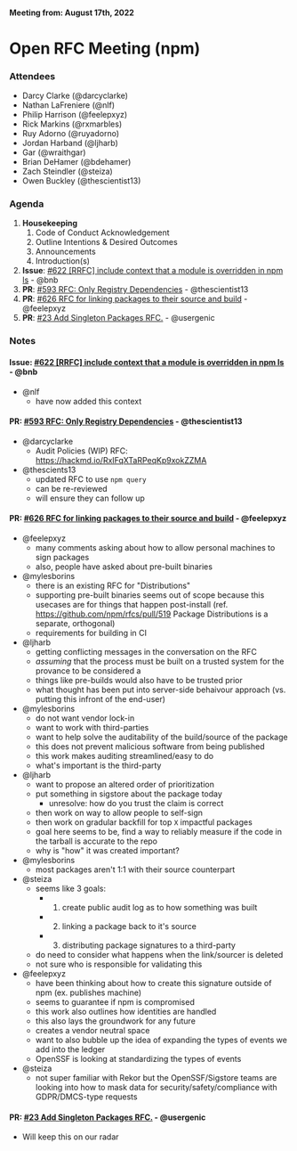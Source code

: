 #### Meeting from: August 17th, 2022

# Open RFC Meeting (npm)

### Attendees
- Darcy Clarke (@darcyclarke)
- Nathan LaFreniere (@nlf)
- Philip Harrison (@feelepxyz)
- Rick Markins (@rxmarbles)
- Ruy Adorno (@ruyadorno)
- Jordan Harband (@ljharb)
- Gar (@wraithgar)
- Brian DeHamer (@bdehamer)
- Zach Steindler (@steiza)
- Owen Buckley (@thescientist13)

### Agenda

1. **Housekeeping**
	1. Code of Conduct Acknowledgement
	1. Outline Intentions & Desired Outcomes
	1. Announcements
	1. Introduction(s)
1. **Issue**: [#622 [RRFC] include context that a module is overridden in npm ls](https://github.com/npm/rfcs/issues/622) - @bnb
1. **PR**: [#593 RFC: Only Registry Dependencies](https://github.com/npm/rfcs/pull/593) - @thescientist13
1. **PR**: [#626 RFC for linking packages to their source and build](https://github.com/npm/rfcs/pull/626) - @feelepxyz
1. **PR**: [#23 Add Singleton Packages RFC.](https://github.com/npm/rfcs/pull/23) - @usergenic

### Notes

#### **Issue**: [#622 [RRFC] include context that a module is overridden in npm ls](https://github.com/npm/rfcs/issues/622) - @bnb
- @nlf
  - have now added this context

#### **PR**: [#593 RFC: Only Registry Dependencies](https://github.com/npm/rfcs/pull/593) - @thescientist13
- @darcyclarke
  - Audit Policies (WIP) RFC: https://hackmd.io/RxIFqXTaRPeqKp9xokZZMA
- @thescients13
  - updated RFC to use `npm query`
  - can be re-reviewed
  - will ensure they can follow up

#### **PR**: [#626 RFC for linking packages to their source and build](https://github.com/npm/rfcs/pull/626) - @feelepxyz
- @feelepxyz
  - many comments asking about how to allow personal machines to sign packages
  - also, people have asked about pre-built binaries
- @mylesborins
  - there is an existing RFC for "Distributions"
  - supporting pre-built binaries seems out of scope because this usecases are for things that happen post-install (ref. https://github.com/npm/rfcs/pull/519 Package Distributions is a separate, orthogonal)
  - requirements for building in CI
- @ljharb
  - getting conflicting messages in the conversation on the RFC
  - _assuming_ that the process must be built on a trusted system for the provance to be considered a 
  - things like pre-builds would also have to be trusted prior
  - what thought has been put into server-side behaivour approach (vs. putting this infront of the end-user)
- @mylesborins
  - do not want vendor lock-in
  - want to work with third-parties
  - want to help solve the auditability of the build/source of the package
  - this does not prevent malicious software from being published
  - this work makes auditing streamlined/easy to do
  - what's important is the third-party
- @ljharb
  - want to propose an altered order of prioritization
  - put something in sigstore about the package today
    - unresolve: how do you trust the claim is correct
  - then work on way to allow people to self-sign
  - then work on gradular backfill for top `X` impactful packages
  - goal here seems to be, find a way to reliably measure if the code in the tarball is accurate to the repo
  - why is "how" it was created important?
- @mylesborins
  - most packages aren't 1:1 with their source counterpart
- @steiza
  - seems like 3 goals:
    - 1. create public audit log as to how something was built
    - 2. linking a package back to it's source
    - 3. distributing package signatures to a third-party
  - do need to consider what happens when the link/sourcer is deleted
  - not sure who is responsible for validating this
- @feelepxyz
  - have been thinking about how to create this signature outside of npm (ex. publishes machine)
  - seems to guarantee if npm is compromised
  - this work also outlines how identities are handled
  - this also lays the groundwork for any future 
  - creates a vendor neutral space
  - want to also bubble up the idea of expanding the types of events we add into the ledger
  - OpenSSF is looking at standardizing the types of events
- @steiza 
  - not super familiar with Rekor but the OpenSSF/Sigstore teams are looking into how to mask data for security/safety/compliance with GDPR/DMCS-type requests

#### **PR**: [#23 Add Singleton Packages RFC.](https://github.com/npm/rfcs/pull/23) - @usergenic
- Will keep this on our radar

